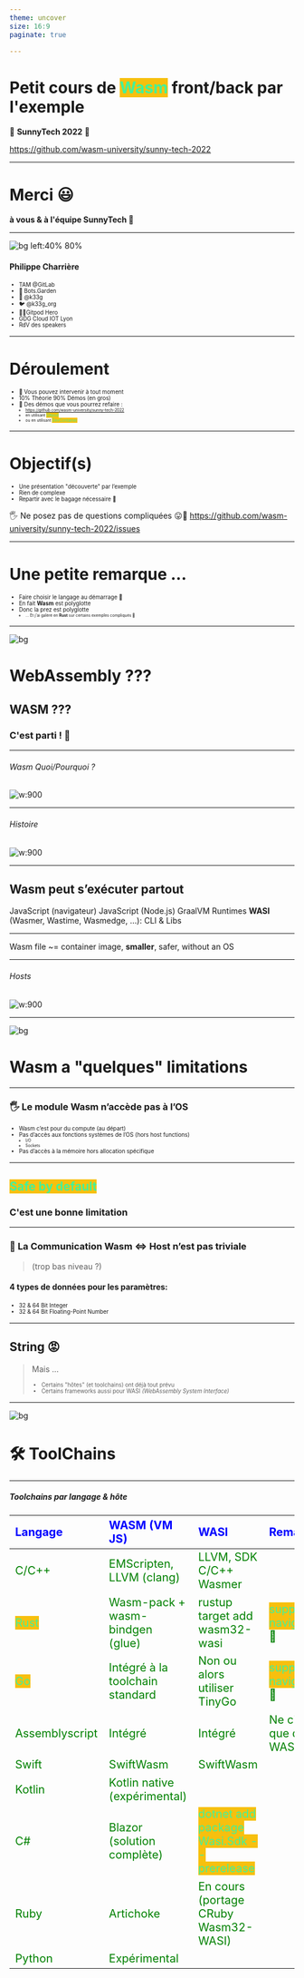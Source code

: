 ```yaml
---
theme: uncover
size: 16:9
paginate: true

---
```

<style scoped>
  mark {
    background-color: #942EC1;
    color: #FFFFFF;
  }
</style>
# Petit cours de <mark>Wasm</mark> front/back par l'exemple

🦩 **SunnyTech 2022** 🦩

https://github.com/wasm-university/sunny-tech-2022

---
# Merci 😃

**à vous & à l'équipe SunnyTech 🥰**

---

![bg left:40% 80%](pictures/k33g.png)

#### Philippe Charrière

- TAM @GitLab
- 🤖 Bots.Garden
- 🦊 @k33g
- 🐦 @k33g_org
- 🍊🦸Gitpod Hero
- GDG Cloud IOT Lyon
- RdV des speakers

---
# Déroulement

- 👋 Vous pouvez intervenir à tout moment
- 10% Théorie 90% Démos (en gros)
- 🚀 Des démos que vous pourrez refaire :
  - https://github.com/wasm-university/sunny-tech-2022
  - en utilisant <mark>Gitpod</mark>
  - ou en utilisant <mark>DevContainer</mark>

---
# Objectif(s)

- Une présentation "découverte" par l’exemple
- Rien de complexe
- Repartir avec le bagage nécessaire 🧳

🖐️ Ne posez pas de questions compliquées 😛🙏
https://github.com/wasm-university/sunny-tech-2022/issues

---
# Une petite remarque ...

- Faire choisir le langage au démarrage 🤔
- En fait **Wasm** est polyglotte
- Donc la prez est polyglotte
  - ... Et j'ai galéré en **Rust** sur certains exemples compliqués 🥵

---
![bg](#F0EA71)
# WebAssembly ???

## WASM ???
### C'est parti ! 🚀

---
###### Wasm Quoi/Pourquoi ?

![w:900](pictures/wasm-01.jpeg)

---
###### Histoire

![w:900](pictures/wasm-02.jpeg)

---

## Wasm peut s’exécuter partout

JavaScript (navigateur)
JavaScript (Node.js)
GraalVM
Runtimes **WASI** (Wasmer, Wastime, Wasmedge, …): CLI & Libs
<!-- webassembly system interface -->

---

Wasm file ~= container image, **smaller**, safer, without an OS

---
###### Hosts

![w:900](pictures/wasm-03.jpeg)


<!-- la portabilité de wasm dépend de l'hôte -->

---
![bg](#C4D8F8)
# Wasm a "quelques" limitations

---

### 🖐️ Le module Wasm n’accède pas à l’OS

- Wasm c’est pour du compute (au départ)
- Pas d’accès aux fonctions systèmes de l’OS (hors host functions)
  - I/O
  - Sockets
- Pas d’accès à la mémoire hors allocation spécifique
<!-- vérifier cette partie -->

---

## <mark>Safe by default</mark>

### C'est une bonne limitation

---
### 📣 La Communication Wasm <=> Host  n’est pas triviale
> (trop bas niveau ?)

#### 4 types de données pour les paramètres:

  - 32 & 64 Bit Integer
  - 32 & 64 Bit Floating-Point Number

---
## String 😡

> Mais ...
> - Certains "hôtes" (et toolchains) ont déjà tout prévu
> - Certains frameworks aussi pour WASI *(WebAssembly System Interface)*

---

![bg](#B8F6C5)
# 🛠 ToolChains

---
##### Toolchains par langage & hôte

<style scoped>
table {
    height: 80%;
    width: 100%;
    font-size: 20px;
    color: green;
}
th {
    color: blue;
}
mark {
  background-color: #EFD217;
  color: #000000;
}
</style>

Langage         | WASM (VM JS)                    | WASI                                     | Remarks
:---------------|:--------------------------------|:-----------------------------------------|:--------
C/C++           | EMScripten, LLVM (clang)        | LLVM, SDK C/C++ Wasmer                   |
<mark>Rust</mark>            | Wasm-pack + wasm-bindgen (glue) | rustup target add wasm32-wasi            | <mark>support navigateur</mark> 💖
<mark>Go</mark>              | Intégré à la toolchain standard | Non ou alors utiliser TinyGo             | <mark>support navigateur</mark> 💖
Assemblyscript  | Intégré                         | Intégré                                  | Ne cible que du WASM
Swift           | SwiftWasm                       | SwiftWasm                                |
Kotlin          | Kotlin native (expérimental)    |                                          |
C#              | Blazor (solution complète)      | <mark>dotnet add package Wasi.Sdk --prerelease</mark> |
Ruby            | Artichoke                       | En cours (portage CRuby Wasm32-WASI)     |
Python          | Expérimental                    |                                          |

<!-- regarder prez de Sébastien pour Kotlin -->
###### *Liste non exhaustive*

---
![bg](#E3C3E9)
# Statut actuel de Wasm

https://blog.scottlogic.com/2022/06/20/state-of-wasm-2022.html

---

![w:900](pictures/wasm-state.png)

---
<style scoped>
mark {
  background-color: #EFD217;
  color: #000000;
}
mark-purple {
  background-color: #942EC1;
  color: #FFFFFF;
}

mark-orange {
  background-color: #F0B044;
  color: #000000;
}

mark-cyan {
  background-color: #44F0EF;
  color: #000000;
}

mark-grey {
  background-color: #E2E0D6;
  color: #000000;
}

mark-green {
  background-color: #71F09C;
  color: #000000;
}

</style>

#### (Très) Rapide résumé (issue du sondage)

- L'utilisation de <mark-purple>**WASM**</mark-purple> ++ fréquente
- Popularité de <mark-orange>**Rust**</mark-orange> en hausse
- De + en + de personnes veulent faire du <mark-purple>**WASM**</mark-purple> en <mark-cyan>**Go**</mark-cyan>
- <mark-green>**Wasmtime**</mark-green> est le runtime le plus utilisé (arm ? 🤔)
- Utilisation de <mark-purple>**WASM**</mark-purple> pour <mark-grey>**Serverless** & **plug-ins**</mark-grey> en hausse
- <mark>**JavaScript**</mark> est devenu un langage utilisable pour <mark-purple>**WASM**</mark-purple> 😮🤔

<!--
Rust usage and desireabillity has continued to climb
Python has seen a big climb in usage
JavaScript has become a viable WebAssembly language
It’s been a good year for Blazor, with a big climb in usage and desire
Wasmtime is the most widely used runtime
The use of WebAssembly for Serverless, Containerisation and as a plug-in host has climbed significantly
Survey respondents are using WebAssembly much more freq
-->

---
##### Near’s JS SDK based on QuickJS

![w:800](pictures/js-wasm-01.png)

---
##### JS to WebAssembly toolchain

![w:800](pictures/js-wasm-02.png)

---
##### Bringing JavaScript and TypeScript to Suborbital

![w:800](pictures/js-wasm-03.png)

---
# Liens relatifs à Wasm 💜 JavaScript

- [Thread Twitter de @BrendanEich](https://twitter.com/BrendanEich/status/1535304420426141696?ref_src=twsrc%5Etfw%7Ctwcamp%5Etweetembed%7Ctwterm%5E1535304420426141696%7Ctwgr%5E%7Ctwcon%5Es1_&ref_url=https%3A%2F%2Fblog.scottlogic.com%2F2022%2F06%2F20%2Fstate-of-wasm-2022.html)
- Javy (Shopify) : https://github.com/Shopify/javy
- Suborbital Blog Post : https://blog.suborbital.dev/bringing-javascript-and-typescript-to-suborbital

---
![bg](#728CB7)
![fg](#FFFFFF)
# Wasm & le Navigateur 🌍

---

![bg](#3AF1F2)
![fg](#000000)

### Avant de faire du Go
# 1er module Wasm en C

---

`main.c`
```c
#define WASM_EXPORT __attribute__((visibility("default")))

WASM_EXPORT
float power(float number, int pow) {
 float res = number;
   for (int i = 0;i < pow - 1; i++) {
     res = res * number;
   }
 return res;
}

WASM_EXPORT
char* greet()
{
    static char str[12] = "hello world!";
    return (char*)str;
}
```

---
#### Build

```bash
clang --target=wasm32 \
  --no-standard-libraries -Wl,--export-all -Wl, \
  --no-entry -o main.wasm main.c
```

---

`index.html`
```javascript
WebAssembly.instantiateStreaming(fetch("main.wasm"))
  .then(({ instance }) => {
    console.log("👋 main.wasm is loaded")

    const value = instance.exports.power(2, 2)

    console.log(`🤖 value: ${value}`)
    console.log(`👋 greet: ${instance.exports.greet()}`)

  })
  .catch(error => {
    console.log("😡 ouch", error)
  })
```

---
![bg](#000000)
![fg](#FFFFFF)
# Démo 🚀


<a href="https://github.com/wasm-university/sunny-tech-2022/tree/main/00-c-web" target="_blank">00-c-web</a>

---

![bg](#3AF1F2)
![fg](#000000)
# Wasm avec Go dans le navigateur

---

<style scoped>
  mark {
    background-color: #EFD217;
    color: #000000;
  }
</style>

# Go + JavaScript = 💖

```bash
cp "$(go env GOROOT)/misc/wasm/wasm_exec.js" .
```

```html
<script src="wasm_exec.js"></script>
```

 > Disclaimer, I 💛 <mark>**JavaScript**</mark>
---
<style scoped>
mark {
  background-color: #EFD217;
  color: #000000;
}
mark-purple {
  background-color: #942EC1;
  color: #FFFFFF;
}
mark-cyan {
  background-color: #44F0EF;
  color: #000000;
}
ul {
  font-size: 60%;
}
</style>

#### Fonction (<mark-purple>wasm</mark-purple>) en <mark-cyan>Go</mark-cyan>
##### Appelée en <mark>JavaScript</mark>

```go
func Hello(this js.Value, args []js.Value) interface{} {
  message := args[0].String() // get the parameters
  return "😃 Hello " + message
}
```

- 2 paramètres et une `interface en retour`
- le 1er `this` fait référence à l'objet global `window`
- le second est un slice de `[]js.Value` (ensemble des arguments passés lors de l'appel à partir de <mark>JavaScript</mark>)


---
<style scoped>
mark {
  background-color: #EFD217;
  color: #000000;
}
mark-purple {
  background-color: #942EC1;
  color: #FFFFFF;
}
ul {
  font-size: 60%;
}
</style>

#### Initialiser la fonction

```go
func main() {

  js.Global().Set("Hello", js.FuncOf(Hello))

  // make sure that the go program won't exit
  <-make(chan bool)
}
```
- La fonction `Hello` est rattaché à l'objet `Global` de <mark>JavaScript</mark>
- Utilisation d'une `channel` pour éviter "de sortir"

<!--
Et avec ça, on peut faire plein de choses ...
Comme en JavaScript 😉
-->

---
<style scoped>
mark {
  background-color: #EFD217;
  color: #000000;
}
mark-purple {
  background-color: #942EC1;
  color: #FFFFFF;
}
mark-cyan {
  background-color: #44F0EF;
  color: #000000;
}
ul {
  font-size: 60%;
}
</style>

#### Utilisation de la fonction <mark-cyan>Go</mark-cyan> en <mark>JavaScript</mark>

```javascript
const go = new Go() // Go Wasm runtime

WebAssembly.instantiateStreaming(fetch("main.wasm"), go.importObject)
  .then(resultObject => {
    // execute `main`
    go.run(resultObject.instance)
    // instance object contains
    // all the Exported WebAssembly functions
    let resultValue = Hello("Bob Morane")
    //😃 Hello "Bob Morane
  })
  .catch(error => {
    console.log("😡 ouch", error)
  })
```

<!--
Il est temps de voir quelques exemples
-->

---
### Mais aussi ...
---
<style scoped>
mark {
  background-color: #EFD217;
  color: #000000;
}
mark-purple {
  background-color: #942EC1;
  color: #FFFFFF;
}
mark-cyan {
  background-color: #44F0EF;
  color: #000000;
}
ul {
  font-size: 60%;
}
</style>

###### Appeler une fonction <mark>JavaScript</mark> à partir d'une Fonction (<mark-purple>wasm</mark-purple>) en <mark-cyan>Go</mark-cyan>

```go
import (
	"syscall/js"
)

func main() {

	message := "👋 Hello World from Go 🌍"

	// ! We got a reference to the DOM
	document := js.Global().Get("document")
	h2 := document.Call("createElement", "h2")
	h2.Set("innerHTML", message)
	document.Get("body").Call("appendChild", h2)

}
```

- `"syscall/js"` permet à WebAssembly d'accéder à l'hôte (navigateur)
- la méthode `Call` permet d'appeler des fonctions <mark>JavaScript</mark> (std+udf)

---
<style scoped>
mark-cyan {
  background-color: #44F0EF;
  color: #FFFFFF;
}
</style>

![bg](#000000)
![fg](#FFFFFF)
# Démos 🚀

<a href="https://github.com/wasm-university/sunny-tech-2022/tree/main/01-go-hello" target="_blank">01-go-hello</a>
<a href="https://github.com/wasm-university/sunny-tech-2022/tree/main/02-wasm-go-boids" target="_blank">02-wasm-go-boids (<mark-cyan>with TinyGo</mark-cyan>)</a>

---

<style scoped>
  mark {
    background-color: #EFD217;
    color: #000000;
  }
  mark-green {
    background-color: #12984E;
    color: #FFFFFF;
  }
  mark-orange {
    background-color: #F0B044;
    color: #000000;
  }
</style>

![bg](#3AF1F2)
![fg](#000000)

# Wasm avec <mark-orange>Rust</mark-orange> dans le navigateur et aussi <mark-green>Node.js</mark-green>
##### 2 VMs <mark>JavaScript</mark>

## 🦀 + 🕸️ = 💖

https://rustwasm.github.io/

---

# Facile ?
## avec Wasm Bindgen, OUI ‼️ 😍

https://github.com/rustwasm/wasm-bindgen
> Facilitating high-level interactions between Wasm modules and JavaScript

---

#### Créer un projet "Rust Wasm"

###### <mark>Créer un projet de type "library"</mark>

```bash
cargo new --lib hello
```

###### <mark>Mise à jour de `Cargo.toml`</mark>

```toml
[lib]
name = "hello"
path = "src/lib.rs"
crate-type =["cdylib"]

[dependencies]
wasm-bindgen = "0.2.50"
```

---

###### <mark>Modifier `main.rs`<mark>

```rust
use wasm_bindgen::prelude::*;

#[wasm_bindgen]
pub fn hello(s: String) -> String {
  let r = String::from("👋 hello ");

  return r + &s;
}
```

---

###### <mark>Compiler pour le navigateur<mark>

```bash
cd hello
wasm-pack build --release --target web
```
> 🖐️ `--target web`

###### <mark>Compiler pour Node.js<mark>

```bash
wasm-pack build --release --target nodejs
```
> 🖐️ `--target nodejs`

---

######  <mark>Utiliser dans le navigateur<mark>

```html
<script type="module">
  import init, { hello } from './hello/pkg/hello.js'

  async function run() {
    await init()
    console.log(hello("Bob Morane"))
  }
  run();
</script>
```

######  <mark>Utiliser avec Node.js<mark>


```javascript
const wasm = require("./hello/pkg/hello")

console.log(wasm.hello("Bob Morane")
```

---

![bg](#000000)
![fg](#FFFFFF)
# Démos 🚀


<a href="https://github.com/wasm-university/sunny-tech-2022/tree/main/03-nodejs-rust-function" target="_blank">03-nodejs-rust-function</a>

---
![bg](#3AF1F2)
![fg](#000000)

# Cas d'utilisation
### (Wasm dans le navigateur)
---
<style scoped>
ul {
   font-size: 70%;
}
</style>
##### Quelques applications

- Jeux Vidéos <a href="https://beta.unity3d.com/jonas/AngryBots/" target="_blank">AngryBots</a>
- Applications natives <a href="https://web.autocad.com" target="_blank">AutoCad</a>
- Traitement d’image en local (dans le navigateur), OCR <a href="hhttps://github.com/naptha/tesseract.js" target="_blank">Tesseract</a>
- Cartographie
  - <a href="https://earth.google.com/web/search/L%27Institut+Agro+Montpellier,+2+Place+Pierre+Viala,+Montpellier/@43.6172816,3.854877,49.43736742a,739.58630853d,35y,0h,45t,0r/data=CqkBGn8SeQolMHgxMmI2YWVmYTY2NjgzNWIxOjB4NGRmYmJmMDg5NjljMmUyYxkWNl4VA89FQCEb0qjAydYOQCo-TCdJbnN0aXR1dCBBZ3JvIE1vbnRwZWxsaWVyLCAyIFBsYWNlIFBpZXJyZSBWaWFsYSwgTW9udHBlbGxpZXIYAiABIiYKJAlZzs7dY9RFQBGkiDfcvMxFQBm5OcB3Eg0PQCE5DT7JmWMOQCgC?beta=1" target="_blank">Google Earth (Beta)</a>
  - <a href="https://ycabon.github.io/2018-devsummit-plenary/2-hurricanes.html" target="_blank">ArcGIS - Hurricanes</a>
- Machine Learning
- Chiffrement dans le navigateur
- Webcontainers <a href="https://stackblitz.com/edit/node-merzas?file=package.json,index.js" target="_blank">Stackblitz Node.js</a>
- ...

<!--
- https://blog.unity.com/technology/webassembly-is-here
- OCR ordonances Doctolib
- https://blog.stackblitz.com/posts/introducing-webcontainers/
- https://github.com/stackblitz/webcontainer-core
- https://stackblitz.com/edit/node-merzas?file=package.json,index.js

-->
---
# Plus besoin de l’AppStore ? 😬

<!-- l'avenir nous le dira -->

---

![bg](#3217EF)
![fg](#FFFFFF)

<style scoped>
  mark {
    background-color: #17EFE7;
    color: #000000;
  }
</style>

# Libérez, délivrez Wasm
## ... du navigateur (de la VM JS)
# <mark>WASI</mark>
https://wasi.dev/

---

<style scoped>
  mark-cyan {
    background-color: #17EFE7;
    color: #000000;
  }
  mark-orange {
    background-color: #F7C00E;
    color: #000000;
  }
  mark-purple {
    background-color: #942EC1;
    color: #FFFFFF;
  }
  mark-grey {
    background-color: #E2E0D6;
    color: #000000;
  }
  ul {
    font-size: 70%;
  }
</style>

### WASI: WebAssembly System Interface
Sous-groupe de spécifications **WebAssembly** pour transformer <mark-purple>**WASM**</mark-purple> en <mark-cyan>**"Portable Runtime"**</mark-cyan>

> <mark-grey>**WASI == Les fondations pour "sortir" Wasm du navigateur**</mark-grey>


> **WASI est une spécification pour pouvoir fournir un accès <mark-cyan>sécurisé et isolé</mark-cyan> au système sur lequel s’exécute <mark-orange>l’hôte</mark-orange> du <mark-purple>module Wasm</mark-purple>.**

---


<style scoped>
  mark-cyan {
    background-color: #17EFE7;
    color: #000000;
  }
  mark-orange {
    background-color: #F7C00E;
    color: #000000;
  }
  ul {
    font-size: 70%;
  }
</style>

**Un module WebAssembly "WASI" est :**

- Sécurisé
- Polyglotte
- Rapide
- <mark-cyan>Léger</mark-cyan>

**Un module WebAssembly <mark-orange>ne peut pas</mark-orange> :**

- Accéder au système d’exploitation
- Accéder à la mémoire que le host ne lui a pas donnée
- Faire des requêtes sur le réseau
- Lire ou écrire dans des fichiers


---
<style scoped>
  mark {
    background-color: #17EFE7;
    color: #000000;
  }
  ul {
    font-size: 70%;
  }
</style>

![bg](#973AF2)
![fg](#FFFFFF)

# Les Runtimes "WASI"
(qui implémentent la norme WASI)

- WASM / WASI => les spécifications par le **W3C**,
- La **Bytecode Alliance** s’occupe de l’implémentation

Avec Amazon, ARM, <mark>Cosmonic</mark>, Fastly, Google, Intel, <mark>Fermyon</mark>, <mark>Suborbital</mark>, Microsoft, Mozilla, Shopify, Siemens ...

---

#### Les 3 les plus reconnus du moment :

- **Wasmer**: https://wasmer.io/
- **Wasmtime**: https://wasmtime.dev/
- **WasmEdge**: https://wasmedge.org/

#### 2 fonctions :

- **CLI** : pour exécuter du code Wasm à partir d’une CLI
- **SDK** : pour exécuter du code Wasm à partir d’un autre langage (Rust, Go, C/C++)

---

###### Principe du Host Runtime

![w:900](pictures/wasm-05.jpeg)

---

##### SDK WASI / Langage <mark>(<> CLI)</mark>

<style scoped>
  mark {
    background-color: #17EFE7;
    color: #000000;
  }
  table {
      height: 80%;
      width: 100%;
      font-size: 20px;
      color: green;
  }
  th {
      color: blue;
  }
</style>

Langage             | WASMER                   | WASMEDGE (+arm)           | WASMTIME (+arm)
:-------------------|:-------------------------|:--------------------------|:--------
  <mark>Rust</mark> |  x                       |  x                        |  x
  <mark>Go</mark>   |  x (<mark>TinyGo</mark>) |  x  (<mark>TinyGo</mark>) |  x (<mark>TinyGo</mark>)
  <mark>C</mark>    |  x                       |  x                        |  x
  C++               |  x                       |                           |
  Python            |  x                       |  x                        |  x
  Swift             |  x                       |  x                        |  ?
  Grain             |                          |  x                        |  ?
  .Net              |  x (C#)                  |                           |  x
  NodeJS            |  x                       |  x                        |
  Bash              |                          |                           |  x
  Java              |  x                       |                           |  x (outside Bytecode Alliance)
  Perl              |                          |                           |  x (outside Bytecode Alliance)
  Zig               |  x (not published)       |                           |  x (outside Bytecode Alliance)
  Ruby              |                          |                           |  x (outside Bytecode Alliance)
> *Wasmer supporte d'autres langages*

---



<style scoped>
  mark-cyan {
    background-color: #17EFE7;
    color: #000000;
  }
  mark-orange {
    background-color: #F7C00E;
    color: #000000;
  }
  ul {
    font-size: 70%;
  }
</style>

![bg](#000000)
![fg](#FFFFFF)
# Démo 🚀
## Utiliser la CLI des runtimes WASI
### Avec un module en <mark-orange>Grain</mark-orange>

<a href="https://github.com/wasm-university/sunny-tech-2022/tree/main/04-use-cli-grain-division" target="_blank">04-use-cli-grain-division</a>

- <mark-orange>Grain</mark-orange> ne cible que le wasm
- https://grain-lang.org/
---
<style scoped>
  mark {
    background-color: #17EFE7;
    color: #000000;
  }
  ul {
    font-size: 70%;
  }
</style>

![bg](#E5D5F5)
![fg](#000000)

# Pourquoi utiliser les SDK des Runtimes "WASI" ?

- Pour faire votre propre "CLI Wasm" 🤓
- Pour appeler des fonctions Wasm à partir de Go 🚀
- ...

La documentation de WasmEdge est 💖
- https://wasmedge.org/book/en/embed/go.html
- https://github.com/second-state/WasmEdge-go-examples

---

<style scoped>
  mark {
    background-color: #17EFE7;
    color: #000000;
  }
  ul {
    font-size: 90%;
  }
</style>


#### Mais il y a des limitations 😢

- **Système de type trop simple**
  - <mark>Seulement 4 types numériques</mark> :
    - Integers (32 & 64 bit)
    - Floats (32 & 64 bit)
  - Passer une `String` à une fonction n'est pas trivial 🥵

- **Mode d’exécution fermé du module Wasm**
  - <mark>Pas d’accès à "l’extérieur"</mark> :
    - Pas d’appel http
    - Pas d’accès fichier
    - ...
  - Il est possible de définir des **host functions**
    - mais ce n'est pas simple 🤬

---
<style scoped>
  ul {
    font-size: 90%;
  }
</style>


#### Comment contourner ces limitations
##### "the hard way"

- Passage de **Strings** à une fonction avec **WasmEdge**
  - Pass complex parameters to Wasm functions: https://wasmedge.org/book/en/embed/go/memory.html
- Création de **Host Functions** avec **WasmEdge**
  - https://wasmedge.org/book/en/extend/plugin/hostfunction.html#host-functions

---

###### Principe des host functions

![w:900](pictures/wasm-06.jpeg)

---
<style scoped>
  mark {
    background-color: #17EFE7;
    color: #000000;
  }
</style>
## Mais : à venir

<mark><b>Interface Types</b></mark> : décrire des types de plus haut niveau, éviter les frictions

https://hacks.mozilla.org/2019/08/webassembly-interface-types/

---
![bg](#3AF1F2)
![fg](#000000)

### Comment contourner ces limitations
#### "the soft 🤗 way"

Avec des frameworks au dessus des SDKs

---


![w:500](pictures/suborbital.png)

#### 🛰 <mark>Sat</mark> un framework au dessus de WasmEdge, Wasmtime & Wasmer
#### 🛠 <mark>Subo</mark> une CLI multi toolchains
#### 💊 les <mark>Runnables</mark> des modules WASM vitaminés & polyglottes



https://suborbital.dev/
<!--
https://github.com/suborbital/sat/issues/122
-->
---

<style scoped>
  mark {
    background-color: #F7C00E;
    color: #000000;
  }
</style>

![bg](#000000)
![fg](#FFFFFF)
# Démo(s) 🚀
### Une CLI "facile" avec Sat
#### <mark>Strings & Host Functions</mark>

<a href="https://github.com/wasm-university/sunny-tech-2022/tree/main/05-go-sat" target="_blank">05-go-sat</a>

---

<style scoped>
  mark {
    background-color: #FFFFFF;
    color: #000000;
  }
</style>
![bg](#FFC300 )
# Perspectives (Wasi & SDK)

- Write once, run anywhere (encore un peu de travail)
  - Runtimes multi-plateformes
- Applications (CLI ou autre) avec plugins wasm
- "Lanceurs/Serveurs" de modules wasm
  - <mark>**Sécurité** 🖐️</mark>
  - Activation/Ajout de fonctionnalités
  - Bots, Hooks, FaaS, UDF, ...

---

<style scoped>
  mark {
    color: #44F099;
  }
</style>

![bg](#1A8B6E)
![fg](#FFFFFF)

# MicroServices, FaaS, ...
### <mark>Avec WebAssembly</mark>

<!--
- Utiliser d'autres langages (ex Grain)
- Parler des tests de charges
-->
---

<style scoped>
  ul {
    font-size: 75%;
  }
</style>
### Quelques solutions

- ![w:50](pictures/deislab.png) https://deislabs.io/
  - **WAGI**: WebAssembly Gateway Interface https://github.com/deislabs/wagi
- ![w:50](pictures/fermyon.png) https://www.fermyon.com/
  - **Spin**: https://spin.fermyon.dev/
- ![w:200](pictures/suborbital.png) https://suborbital.dev/
  - **Sat** 😍 est aussi un serveur http qui sert les **Runnables** https://github.com/suborbital/sat
- ![](pictures/cosmonic.png) https://cosmonic.com/
  - **WasmCloud** https://wasmcloud.com/
- ![w:50](pictures/dotnet.png) https://dotnet.microsoft.com
  - **Wasi.Sdk** & **Wasi.AspNetCore.Server.Native**
---
<style scoped>
  mark {
    background-color: #F7C00E;
    color: #000000;
  }
</style>

![bg](#000000)
![fg](#FFFFFF)
# Démo(s) 🚀

<a href="https://github.com/wasm-university/sunny-tech-2022/tree/main/06-wasi-asp-dotnet" target="_blank">06-wasi-asp-dotnet</a>
CSharp function (le **Wasi.Sdk** est expérimental)

<a href="https://github.com/wasm-university/sunny-tech-2022/tree/main/07-sat" target="_blank">07-sat</a>
AssemblyScript & <mark>JavaScript</mark> functions

---
<style scoped>
  mark {
    color: #44F099;
  }
</style>

![bg](#1A8B6E)
![fg](#FFFFFF)

# Et après ?
### <mark>Le futur de WebAssembly</mark> 👀

---
<style scoped>
ul {
   font-size: 70%;
}
</style>
##### À suivre https://github.com/WebAssembly
*Juin 2022 :*
- https://github.com/WebAssembly/component-model
  - amélioration intégration host
  - activité (GitHub Insights) en début d'année et un peu récemment
- https://github.com/WebAssembly/interface-types
  - reporté dans component-model
- https://github.com/WebAssembly/exception-handling
  - grosse activité en début d'année
- https://github.com/WebAssembly/debugging
  - 💀 😢
- https://github.com/WebAssembly/wasi-filesystem
  - un peu d'activité récemment


---

<style scoped>
  mark {
    color: #44F099;
  }
</style>

![bg](#1A8B6E)
![fg](#FFFFFF)

# Merci 😃

## <mark>Questions ?<mark>
---
